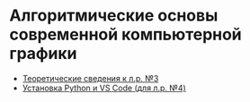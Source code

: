 # Алгоритмические основы современной компьютерной графики
- [Теоретические сведения к л.р. №3](https://github.com/the-hwk/GSTU-algorithmic-foundations-of-modern-computer-graphics/blob/main/%D0%90%D0%9E%D0%A1%D0%9A%D0%93-T3.pdf)
- [Установка Python и VS Code (для л.р. №4)](https://github.com/the-hwk/GSTU-algorithmic-foundations-of-modern-computer-graphics/blob/main/%D0%A3%D1%81%D1%82%D0%B0%D0%BD%D0%BE%D0%B2%D0%BA%D0%B0%20Python.pdf)
